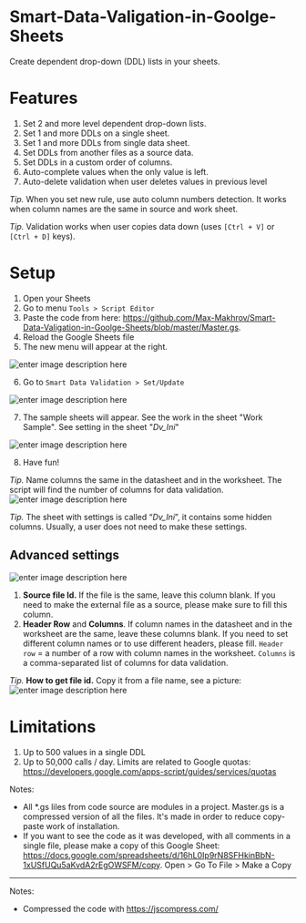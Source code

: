 # Smart-Data-Valigation-in-Goolge-Sheets
Create dependent drop-down (DDL) lists in your sheets.

# Features
1. Set 2 and more level dependent drop-down lists.
2. Set 1 and more DDLs on a single sheet.
3. Set 1 and more DDLs from single data sheet.
4. Set DDLs from another files as a source data.
5. Set DDLs in a custom order of columns.
6. Auto-complete values when the only value is left.
7. Auto-delete validation when user deletes values in previous level

*Tip.* When you set new rule, use auto column numbers detection. It works when column names are the same in source and work sheet.

*Tip.* Validation works when user copies data down (uses `[Ctrl + V]` or `[Ctrl + D]` keys).

# Setup
1. Open your Sheets
2. Go to menu `Tools > Script Editor`
3. Paste the code from here: https://github.com/Max-Makhrov/Smart-Data-Valigation-in-Goolge-Sheets/blob/master/Master.gs.
4. Reload the Google Sheets file
5. The new menu will appear at the right. 

![enter image description here](https://sheetswithmaxmakhrov.files.wordpress.com/2018/01/ddl9.png)

6. Go to `Smart Data Validation > Set/Update`

![enter image description here](https://sheetswithmaxmakhrov.files.wordpress.com/2018/01/ddl101.png)

7. The sample sheets will appear. See the work in the sheet "Work Sample". See setting in the sheet "_Dv_Ini_"

![enter image description here](https://sheetswithmaxmakhrov.files.wordpress.com/2018/01/ddl7.png)

8. Have fun!

*Tip.* Name columns the same in the datasheet and in the worksheet. The script will find the number of columns for data validation.
![enter image description here](https://sheetswithmaxmakhrov.files.wordpress.com/2018/01/ddl8.png)

*Tip.* The sheet with settings is called “_Dv_Ini_”, it contains some hidden columns. Usually, a user does not need to make these settings.

## Advanced settings
![enter image description here](https://sheetswithmaxmakhrov.files.wordpress.com/2018/01/ddl111.png?w=676)

1.  **Source file Id.**  If the file is the same, leave this column blank. If you need to make the external file as a source, please make sure to fill this column.
2.  **Header Row**  and  **Columns**. If column names in the datasheet and in the worksheet are the same, leave these columns blank. If you need to set different column names or to use different headers, please fill. `Header row`  = a number of a row with column names in the worksheet.  `Columns` is a comma-separated list of columns for data validation.

*Tip.* **How to get file id.** Copy it from a file name, see a picture:
![enter image description here](https://sheetswithmaxmakhrov.files.wordpress.com/2018/01/ddl12.png?w=676)




# Limitations
1. Up to 500 values in a single DDL
2. Up to 50,000 calls / day.
Limits are related to Google quotas: https://developers.google.com/apps-script/guides/services/quotas

Notes:
* All \*.gs liles from code source are modules in a project. Master.gs is a compressed version of all the files. It's made in order to reduce copy-paste work of installation.
* If you want to see the code as it was developed, with all comments in a single file, please make a copy of this Google Sheet: https://docs.google.com/spreadsheets/d/16hL0Ip9rN8SFHkinBbN-1xUSfUQu5aKvdA2rEgOWSFM/copy. Open > Go To File > Make a Copy



--------------

Notes:
* Compressed the code with https://jscompress.com/
<!--stackedit_data:
eyJoaXN0b3J5IjpbODQ5NjA0NjA1XX0=
-->